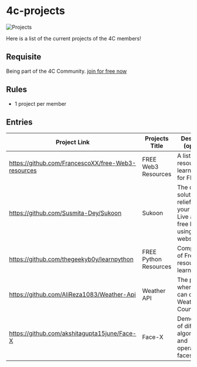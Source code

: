 # 4c-projects
![Projects](https://user-images.githubusercontent.com/18360871/194468653-0067e138-33d3-4ea7-a850-62df9591d1b4.png)

Here is a list of the current projects of the 4C members!

## Requisite

Being part of the 4C Community. [join for free now](https://discord.com/invite/ns5x8bTz25)

## Rules

- 1 project per member

## Entries

Project Link  | Projects Title | Description (optional) | Twitter handle |
| --- | --- | --- | --- |
| https://github.com/FrancescoXX/free-Web3-resources | FREE Web3 Resources | A list of resources to learn Web3 for FREE | [FrancescoCiull4](https://twitter.com/FrancescoCiull4) |
| https://github.com/Susmita-Dey/Sukoon | Sukoon | The one step solution to get relief from your stress. Live a stress-free life by using this website. | [Susmita Dey](https://twitter.com/its_SusmitaDey) |
| https://github.com/thegeekyb0y/learnpython | FREE Python Resources | Compiled list of Free resources to learn Python | [thegeekyb0y](https://twitter.com/thegeekyb0y) |
| https://github.com/AliReza1083/Weather-Api | Weather API | The place where you can check the Weather of a Country/City | [Ali Reza](https://twitter.com/Ali_Developer05) |
| https://github.com/akshitagupta15june/Face-X | Face-X | Demonstration of different algorithms and operations on faces. | [Akshita_archer](https://twitter.com/Akshita_archer) |